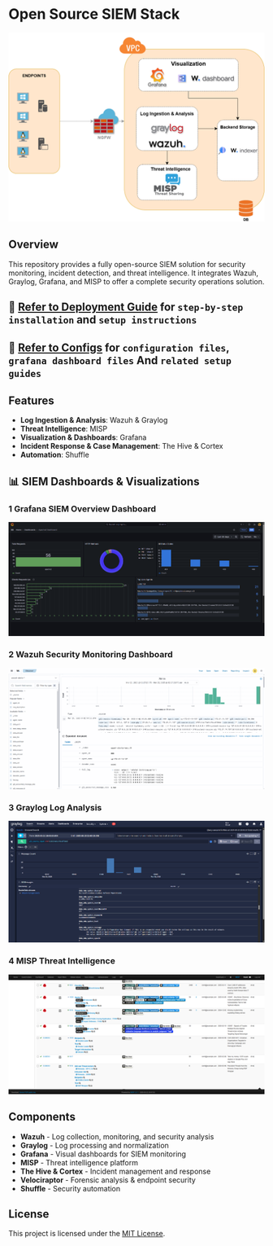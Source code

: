 # Open Source SIEM Stack

![SIEM Stack](images/architecture-diagram.png)


## Overview

This repository provides a fully open-source SIEM solution for security monitoring, incident detection, and threat intelligence. It integrates Wazuh, Graylog, Grafana, and MISP to offer a complete security operations solution.


## 📖 **[Refer to Deployment Guide](documentation/deployment-guide.md)** for `step-by-step installation` and `setup instructions`


## 📎 **[Refer to Configs](configs/)** for `configuration files`, `grafana dashboard files` And `related setup guides`  

## Features

- **Log Ingestion & Analysis**: Wazuh & Graylog  
- **Threat Intelligence**: MISP  
- **Visualization & Dashboards**: Grafana  
- **Incident Response & Case Management**: The Hive & Cortex  
- **Automation**: Shuffle  


## 📊 SIEM Dashboards & Visualizations


### 1 Grafana SIEM Overview Dashboard
![Grafana SIEM Overview](images/grafana-dashboard.gif)


### 2 Wazuh Security Monitoring Dashboard
![Wazuh Security Monitoring](images/wazuh-dashboard.gif)


### 3 Graylog Log Analysis
![Graylog Log Analysis](images/graylog-dashboard.png)


### 4 MISP Threat Intelligence
![MISP Threat Intelligence](images/misp-threat-intel.png)


## Components

- **Wazuh** - Log collection, monitoring, and security analysis  
- **Graylog** - Log processing and normalization  
- **Grafana** - Visual dashboards for SIEM monitoring  
- **MISP** - Threat intelligence platform  
- **The Hive & Cortex** - Incident management and response  
- **Velociraptor** - Forensic analysis & endpoint security  
- **Shuffle** - Security automation  


## License

This project is licensed under the [MIT License](LICENSE).

